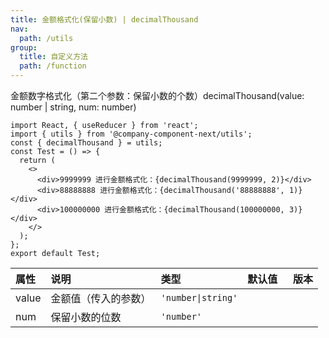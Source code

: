 ```yaml
---
title: 金额格式化(保留小数) | decimalThousand
nav:
  path: /utils
group:
  title: 自定义方法
  path: /function
---
```


金额数字格式化（第二个参数：保留小数的个数）decimalThousand(value: number | string, num: number)

```tsx
import React, { useReducer } from 'react';
import { utils } from '@company-component-next/utils';
const { decimalThousand } = utils;
const Test = () => {
  return (
    <>
      <div>9999999 进行金额格式化：{decimalThousand(9999999, 2)}</div>
      <div>88888888 进行金额格式化：{decimalThousand('88888888', 1)}</div>
      <div>100000000 进行金额格式化：{decimalThousand(100000000, 3)}</div>
    </>
  );
};
export default Test;
```

| 属性  | 说明                 | 类型               | 默认值   | 版本 |
| :---- | :------------------- | :----------------- | :------- | :--- |
| value | 金额值（传入的参数） | `'number\|string'` |
| num   | 保留小数的位数       | `'number'`         |

